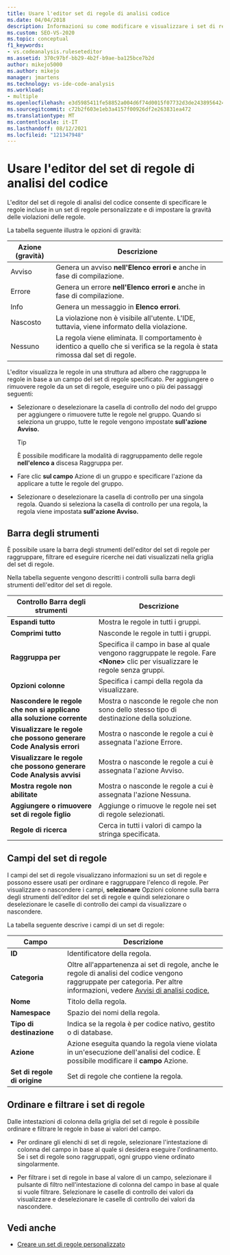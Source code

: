 ```yaml
---
title: Usare l'editor set di regole di analisi codice
ms.date: 04/04/2018
description: Informazioni su come modificare e visualizzare i set di regole in Visual Studio. Informazioni su come impostare la gravità delle regole, specificare le regole in un set personalizzato e modificare i dati nella griglia del set di regole.
ms.custom: SEO-VS-2020
ms.topic: conceptual
f1_keywords:
- vs.codeanalysis.ruleseteditor
ms.assetid: 370c97bf-bb29-4b2f-b9ae-ba125bce7b2d
author: mikejo5000
ms.author: mikejo
manager: jmartens
ms.technology: vs-ide-code-analysis
ms.workload:
- multiple
ms.openlocfilehash: e3d5985411fe58852a004d6f74d0015f07732d3de243895642492282a50367df
ms.sourcegitcommit: c72b2f603e1eb3a4157f00926df2e263831ea472
ms.translationtype: MT
ms.contentlocale: it-IT
ms.lasthandoff: 08/12/2021
ms.locfileid: "121347948"
---
```

# <a name="use-the-code-analysis-rule-set-editor"></a>Usare l'editor del set di regole di analisi del codice

L'editor del set di regole di analisi del codice consente di specificare le regole incluse in un set di regole personalizzate e di impostare la gravità delle violazioni delle regole.

La tabella seguente illustra le opzioni di gravità:

|Azione (gravità)|Descrizione|
|-|-|
|Avviso|Genera un avviso **nell'Elenco errori e** anche in fase di compilazione.|
|Errore|Genera un errore **nell'Elenco errori e** anche in fase di compilazione.|
|Info|Genera un messaggio in **Elenco errori**.|
|Nascosto|La violazione non è visibile all'utente. L'IDE, tuttavia, viene informato della violazione.|
|Nessuno|La regola viene eliminata. Il comportamento è identico a quello che si verifica se la regola è stata rimossa dal set di regole.|

L'editor visualizza le regole in una struttura ad albero che raggruppa le regole in base a un campo del set di regole specificato. Per aggiungere o rimuovere regole da un set di regole, eseguire uno o più dei passaggi seguenti:

- Selezionare o deselezionare la casella di controllo del nodo del gruppo per aggiungere o rimuovere tutte le regole nel gruppo. Quando si seleziona un gruppo, tutte le regole vengono impostate **sull'azione Avviso.**

   > [!TIP]
   > È possibile modificare la modalità di raggruppamento delle regole **nell'elenco a** discesa Raggruppa per.

- Fare clic **sul campo** Azione di un gruppo e specificare l'azione da applicare a tutte le regole del gruppo.

- Selezionare o deselezionare la casella di controllo per una singola regola. Quando si seleziona la casella di controllo per una regola, la regola viene impostata **sull'azione Avviso.**

## <a name="toolbar"></a>Barra degli strumenti

È possibile usare la barra degli strumenti dell'editor del set di regole per raggruppare, filtrare ed eseguire ricerche nei dati visualizzati nella griglia del set di regole.

Nella tabella seguente vengono descritti i controlli sulla barra degli strumenti dell'editor del set di regole.

|Controllo Barra degli strumenti|Descrizione|
|---------------------|-----------------|
|**Espandi tutto**|Mostra le regole in tutti i gruppi.|
|**Comprimi tutto**|Nasconde le regole in tutti i gruppi.|
|**Raggruppa per**|Specifica il campo in base al quale vengono raggruppate le regole. Fare **\<None>** clic per visualizzare le regole senza gruppi.|
|**Opzioni colonne**|Specifica i campi della regola da visualizzare.|
|**Nascondere le regole che non si applicano alla soluzione corrente**|Mostra o nasconde le regole che non sono dello stesso tipo di destinazione della soluzione.|
|**Visualizzare le regole che possono generare Code Analysis errori**|Mostra o nasconde le regole a cui è assegnata l'azione Errore.|
|**Visualizzare le regole che possono generare Code Analysis avvisi**|Mostra o nasconde le regole a cui è assegnata l'azione Avviso.|
|**Mostra regole non abilitate**|Mostra o nasconde le regole a cui è assegnata l'azione Nessuna.|
|**Aggiungere o rimuovere set di regole figlio**|Aggiunge o rimuove le regole nei set di regole selezionati.|
|**Regole di ricerca**|Cerca in tutti i valori di campo la stringa specificata.|

## <a name="rule-set-fields"></a>Campi del set di regole

I campi del set di regole visualizzano informazioni su un set di regole e possono essere usati per ordinare e raggruppare l'elenco di regole. Per visualizzare o nascondere i campi, **selezionare** Opzioni colonne sulla barra degli strumenti dell'editor del set di regole e quindi selezionare o deselezionare le caselle di controllo dei campi da visualizzare o nascondere.

La tabella seguente descrive i campi di un set di regole:

|Campo|Descrizione|
|-----------|-----------------|
|**ID**|Identificatore della regola.|
|**Categoria**|Oltre all'appartenenza ai set di regole, anche le regole di analisi del codice vengono raggruppate per categoria. Per altre informazioni, vedere [Avvisi di analisi codice.](/dotnet/fundamentals/code-analysis/quality-rules/index)|
|**Nome**|Titolo della regola.|
|**Namespace**|Spazio dei nomi della regola.|
|**Tipo di destinazione**|Indica se la regola è per codice nativo, gestito o di database.|
|**Azione**|Azione eseguita quando la regola viene violata in un'esecuzione dell'analisi del codice. È possibile modificare il **campo** Azione.|
|**Set di regole di origine**|Set di regole che contiene la regola.|

## <a name="sort-and-filter-rule-sets"></a>Ordinare e filtrare i set di regole

Dalle intestazioni di colonna della griglia del set di regole è possibile ordinare e filtrare le regole in base ai valori del campo.

- Per ordinare gli elenchi di set di regole, selezionare l'intestazione di colonna del campo in base al quale si desidera eseguire l'ordinamento. Se i set di regole sono raggruppati, ogni gruppo viene ordinato singolarmente.

- Per filtrare i set di regole in base al valore di un campo, selezionare il pulsante di filtro nell'intestazione di colonna del campo in base al quale si vuole filtrare. Selezionare le caselle di controllo dei valori da visualizzare e deselezionare le caselle di controllo dei valori da nascondere.

## <a name="see-also"></a>Vedi anche

- [Creare un set di regole personalizzato](../code-quality/how-to-create-a-custom-rule-set.md)

